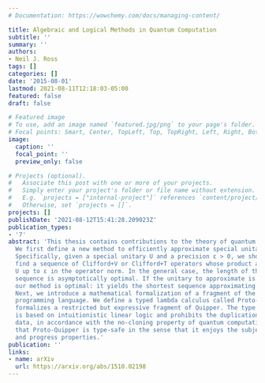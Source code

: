 ```yaml
---
# Documentation: https://wowchemy.com/docs/managing-content/

title: Algebraic and Logical Methods in Quantum Computation
subtitle: ''
summary: ''
authors:
- Neil J. Ross
tags: []
categories: []
date: '2015-08-01'
lastmod: 2021-08-11T12:18:03-05:00
featured: false
draft: false

# Featured image
# To use, add an image named `featured.jpg/png` to your page's folder.
# Focal points: Smart, Center, TopLeft, Top, TopRight, Left, Right, BottomLeft, Bottom, BottomRight.
image:
  caption: ''
  focal_point: ''
  preview_only: false

# Projects (optional).
#   Associate this post with one or more of your projects.
#   Simply enter your project's folder or file name without extension.
#   E.g. `projects = ["internal-project"]` references `content/project/deep-learning/index.md`.
#   Otherwise, set `projects = []`.
projects: []
publishDate: '2021-08-12T15:41:28.209023Z'
publication_types:
- '7'
abstract: 'This thesis contains contributions to the theory of quantum computation.
  We first define a new method to efficiently approximate special unitary operators.
  Specifically, given a special unitary U and a precision ε > 0, we show how to efficiently
  find a sequence of Clifford+V or Clifford+T operators whose product approximates
  U up to ε in the operator norm. In the general case, the length of the approximating
  sequence is asymptotically optimal. If the unitary to approximate is diagonal then
  our method is optimal: it yields the shortest sequence approximating U up to ε.
  Next, we introduce a mathematical formalization of a fragment of the Quipper quantum
  programming language. We define a typed lambda calculus called Proto-Quipper which
  formalizes a restricted but expressive fragment of Quipper. The type system of Proto-Quipper
  is based on intuitionistic linear logic and prohibits the duplication of quantum
  data, in accordance with the no-cloning property of quantum computation. We prove
  that Proto-Quipper is type-safe in the sense that it enjoys the subject reduction
  and progress properties.'
publication: ''
links:
- name: arXiv
  url: https://arxiv.org/abs/1510.02198
---
```

